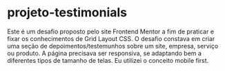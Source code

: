 # projeto-testimonials
Este é um desafio proposto pelo site Frontend Mentor a fim de praticar e fixar os conhecimentos de Grid Layout CSS.
O desafio constava em criar uma seção de depoimentos/testemunhos sobre um site, empresa, serviço ou produto. 
A página precisava ser responsiva, se adaptando bem a diferentes tipos de tamanho de telas. Eu utilizei o conceito mobile first.          
